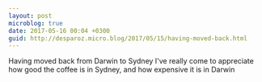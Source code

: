 ```yaml
---
layout: post
microblog: true
date: 2017-05-16 00:04 +0300
guid: http://desparoz.micro.blog/2017/05/15/having-moved-back.html
---
```

Having moved back from Darwin to Sydney I've really come to appreciate how good the coffee is in Sydney, and how expensive it is in Darwin
